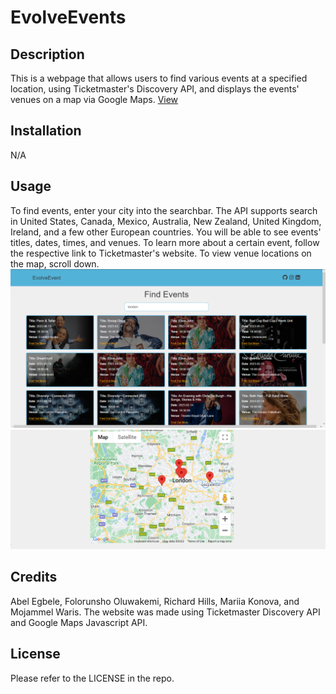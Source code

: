 # EvolveEvents

## Description

This is a webpage that allows users to find various events at a specified location, using Ticketmaster's Discovery API, and displays the events' venues on a map via Google Maps.
[View](https://)

## Installation

N/A

## Usage

To find events, enter your city into the searchbar. The API supports search in United States, Canada, Mexico, Australia, New Zealand, United Kingdom, Ireland, and a few other European countries. You will be able to see events' titles, dates, times, and venues. To learn more about a certain event, follow the respective link to Ticketmaster's website. To view venue locations on the map, scroll down.
![example search](/images/screenshot1.png)
![venue markers](/images/screenshot2.png)

## Credits

Abel Egbele, Folorunsho Oluwakemi, Richard Hills, Mariia Konova, and Mojammel Waris.
The website was made using Ticketmaster Discovery API and Google Maps Javascript API.

## License

Please refer to the LICENSE in the repo.
